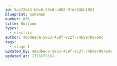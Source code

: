 ```yaml
---
id: 5a472e63-b9c6-48c6-a052-9fda830b1924
blueprint: pokemon
number: 836
title: Boltund
types:
  - electric
author: 4d8d6ede-5963-429f-9c2f-74b897007e0c
tags:
  - stage-1
updated_by: 4d8d6ede-5963-429f-9c2f-74b897007e0c
updated_at: 1716570551
---
```

